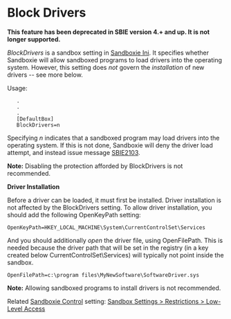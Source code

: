 # Block Drivers

**This feature has been deprecated in SBIE version 4.+ and up. It is not longer supported.**

_BlockDrivers_ is a sandbox setting in [Sandboxie Ini](SandboxieIni). It specifies whether Sandboxie will allow sandboxed programs to load drivers into the operating system. However, this setting does _not_ govern the _installation_ of new drivers -- see more below.

Usage:

```
   .
   .
   .
   [DefaultBox]
   BlockDrivers=n
```

Specifying _n_ indicates that a sandboxed program may load drivers into the operating system. If this is not done, Sandboxie will deny the driver load attempt, and instead issue message [SBIE2103](SBIE2103).

**Note:** Disabling the protection afforded by BlockDrivers is not recommended.

**Driver Installation**

Before a driver can be loaded, it must first be installed. Driver installation is not affected by the BlockDrivers setting. To allow driver installation, you should add the following OpenKeyPath setting:

```
OpenKeyPath=HKEY_LOCAL_MACHINE\System\CurrentControlSet\Services
```

And you should additionally _open_ the driver file, using OpenFilePath. This is needed because the driver path that will be set in the registry (in a key created below CurrentControlSet\Services) will typically not point inside the sandbox.

```
OpenFilePath=c:\program files\MyNewSoftware\SoftwareDriver.sys
```

**Note:** Allowing sandboxed programs to install drivers is not recommended.

Related [Sandboxie Control](SandboxieControl) setting: [Sandbox Settings > Restrictions > Low-Level Access](RestrictionsSettings#lowlevel)
